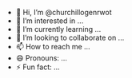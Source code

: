 - 👋 Hi, I’m @churchillogenrwot
- 👀 I’m interested in ...
- 🌱 I’m currently learning ...
- 💞️ I’m looking to collaborate on ...
- 📫 How to reach me ...
- 😄 Pronouns: ...
- ⚡ Fun fact: ...

<!---
churchillogenrwot/churchillogenrwot is a ✨ special ✨ repository because its `README.md` (this file) appears on your GitHub profile.
You can click the Preview link to take a look at your changes.
--->
